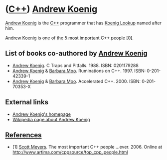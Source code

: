 # ([C++](Cpp.md)) [Andrew Koenig](CppAndrewKoenig.md)

[Andrew Koenig](CppAndrewKoenig.md) is the [C++](Cpp.md) programmer
that has [Koenig Lookup](CppKoenigLookup.md) named after him.

[Andrew Koenig](CppAndrewKoenig.md) is one of the [5 most important C++
people](CppMostImportantCppPeople.md) \[0\].

## List of books co-authored by [Andrew Koenig](CppAndrewKoenig.md)

 * [Andrew Koenig](CppAndrewKoenig.md). C Traps and Pitfalls. 1988. ISBN: 0201179288
 * [Andrew Koenig](CppAndrewKoenig.md) & [Barbara Moo](CppBarbaraMoo.md). Ruminations on C++. 1997. ISBN: 0-201-42339-1
 * [Andrew Koenig](CppAndrewKoenig.md) & [Barbara Moo](CppBarbaraMoo.md). Accelerated C++. 2000. ISBN: 0-201-70353-X

## External links

 * [Andrew Koenig's homepage](http://www.acceleratedcpp.com/authors/koenig/)
 * [Wikipedia page about Andrew Koenig](http://en.wikipedia.org/wiki/Andrew_Koenig)

## [References](CppReferences.md)

 * [1] [Scott Meyers](CppScottMeyers.md). The most important C++ people ...ever. 2006. Online at http://www.artima.com/cppsource/top_cpp_people.html
